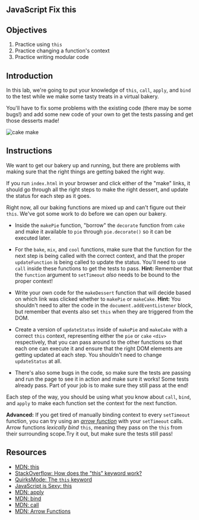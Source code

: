 JavaScript Fix this
---

## Objectives

1. Practice using `this`
2. Practice changing a function's context
3. Practice writing modular code

## Introduction

In this lab, we're going to put your knowledge of `this`, `call`,
`apply`, and `bind` to the test while we make some tasty treats in a
virtual bakery.

You'll have to fix some problems with the existing code (there may be some bugs!) and add some new code of your own
to get the tests passing and get those desserts made!

![cake make](http://i.giphy.com/YniPMwzcXtt6g.gif)

## Instructions

We want to get our bakery up and running, but there are problems with
making sure that the right things are getting baked the right way.

If you run `index.html` in your browser and click either of the "make"
links, it should go through all the right steps to make the right
dessert, and update the status for each step as it goes.

Right now, all our baking functions are mixed up and can't figure out
their `this`. We've got some work to do before we can open our bakery.

* Inside the `makePie` function, "borrow" the `decorate` function from `cake` and make it available
  to `pie` through `pie.decorate()` so it can be executed later.

* For the `bake`, `mix`, and `cool` functions, make
sure that the function for the next step is being called with the
correct context, and that the proper `updateFunction` is being called to
update the status. You'll need to use `call` inside these functions to
get the tests to pass. **Hint:** Remember that the `function` argument to `setTimeout` *also*
needs to be bound to the proper context!

* Write your own code for the `makeDessert` function
that will decide based on which link was clicked whether to `makePie` or
`makeCake`. **Hint:** You shouldn't need to alter the code in the
`document.addEventListener` block, but remember that events also set
`this` when they are triggered from the DOM.

* Create a version of `updateStatus` inside of `makePie` and `makeCake` with a correct `this` context, representing either the `pie` or `cake` `<div>` respectively, that you can pass around to the other functions so that each one can execute it and ensure that the right DOM elements are getting updated at each step. You shouldn't need to change `updateStatus` at all.

* There's also some bugs in the code, so make sure the tests are passing and run the page to see it in action and make sure it works! Some tests already pass. Part of your job is to make sure they still pass at the end!

Each step of the way, you should be using what you know about `call`,
`bind`, and `apply` to make each function set the context for the next
function.

**Advanced:** If you get tired of manually binding context to every
`setTimeout` function, you can try using an [*arrow function*](https://developer.mozilla.org/en-US/docs/Web/JavaScript/Reference/Functions/Arrow_functions) with your `setTimeout` calls. Arrow functions *lexically bind* `this`, meaning they pass on the `this` from their surrounding scope.Try it out, but make sure the tests still pass!

## Resources

- [MDN: this](https://developer.mozilla.org/en-US/docs/Web/JavaScript/Reference/Operators/this)
- [StackOverflow: How does the "this" keyword work?](http://stackoverflow.com/questions/3127429/how-does-the-this-keyword-work)
- [QuirksMode: The `this` keyword](http://www.quirksmode.org/js/this.html)
- [JavaScript is Sexy: this](http://javascriptissexy.com/understand-javascripts-this-with-clarity-and-master-it/)
- [MDN: apply](https://developer.mozilla.org/en-US/docs/Web/JavaScript/Reference/Global_Objects/Function/apply)
- [MDN: bind](https://developer.mozilla.org/en-US/docs/Web/JavaScript/Reference/Global_Objects/Function/bind)
- [MDN: call](https://developer.mozilla.org/en-US/docs/Web/JavaScript/Reference/Global_Objects/Function/call)
- [MDN: Arrow Functions](https://developer.mozilla.org/en-US/docs/Web/JavaScript/Reference/Functions/Arrow_functions)
